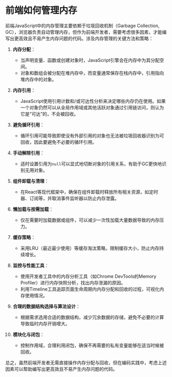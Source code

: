 # 前端如何管理内存

前端JavaScript中的内存管理主要依赖于垃圾回收机制（Garbage Collection, GC），浏览器负责自动管理内存，但作为前端开发者，需要考虑很多因素，才能编写出更高效且不易产生内存问题的代码。涉及内存管理的关键方法和策略：

1. **内存分配**：
   - 当声明变量、函数或创建对象时，JavaScript引擎会在内存中为其分配空间。
   - 对象和数组会被分配在堆内存中，而变量通常保存在栈内存中，引用指向堆内存中的对象。

2. **内存引用**：
   - JavaScript使用引用计数和/或可达性分析来决定哪些内存仍在使用。如果一个对象仍然可以从全局作用域或其他活跃对象通过引用链访问，则认为它是“可达”的，不会被回收。

3. **避免循环引用**：
   - 循环引用可能导致即使没有外部引用的对象也无法被垃圾回收器识别为可回收，因此要避免不必要的循环引用。

4. **手动解除引用**：
   - 适时设置引用为`null`可以显式地切断对象的引用关系，有助于GC更快地识别无用对象。

5. **组件卸载与清理**：
   - 在React等现代框架中，确保在组件卸载时释放所有相关资源，如定时器、订阅等，并取消事件监听器以防止内存泄露。

6. **懒加载与按需加载**：
   - 仅在需要时加载数据或组件，可以减少一次性加载大量数据导致的内存压力。

7. **缓存策略**：
   - 采用LRU（最近最少使用）等缓存淘汰策略，限制缓存大小，防止内存持续增长。

8. **监控与性能工具**：
   - 使用开发者工具中的内存分析工具（如Chrome DevTools的Memory Profiler）进行内存快照分析，找出内存泄漏的原因。
   - 利用Timeline工具追踪页面生命周期内内存分配和回收的过程，可视化内存使用情况。

9. **合理的数据结构选择与算法设计**：
   - 根据需求选用合适的数据结构，减少冗余数据的存储，避免不必要的计算导致临时内存开销增大。

10. **模块化与闭包**：
    - 控制作用域，合理利用闭包，确保不再需要的私有变量能够在适当时候被回收。

总之，虽然前端开发者无需直接操作内存分配与回收，但在编码实践中，考虑上述因素可以帮助编写出更高效且不易产生内存问题的代码。
